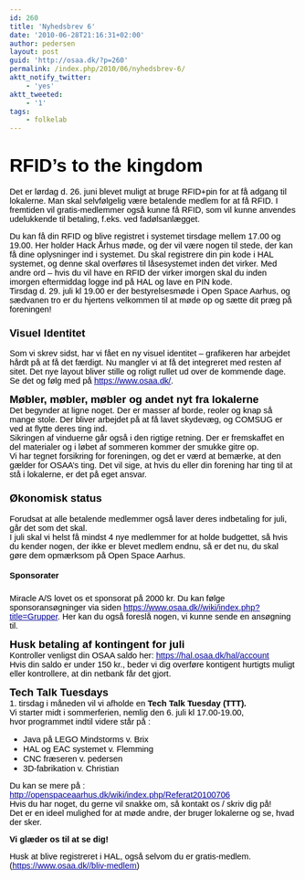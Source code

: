 ```yaml
---
id: 260
title: 'Nyhedsbrev 6'
date: '2010-06-28T21:16:31+02:00'
author: pedersen
layout: post
guid: 'http://osaa.dk/?p=260'
permalink: /index.php/2010/06/nyhedsbrev-6/
aktt_notify_twitter:
    - 'yes'
aktt_tweeted:
    - '1'
tags:
    - folkelab
---
```


# <span style="font-size: 24pt; font-family: Arial; color: #000000; background-color: transparent; font-weight: bold; font-style: normal; text-decoration: none; vertical-align: baseline;">RFID’s to the kingdom</span>

<span style="font-size: 11pt; font-family: Arial; color: #000000; background-color: transparent; font-weight: normal; font-style: normal; text-decoration: none; vertical-align: baseline;">Det er lørdag d. 26. juni blevet muligt at bruge RFID+pin for at få adgang til lokalerne. Man skal selvfølgelig være betalende medlem for at få RFID. I fremtiden vil gratis-medlemmer også kunne få RFID, som vil kunne anvendes udelukkende til betaling, f.eks. ved fadølsanlægget. </span>

<span style="font-size: 11pt; font-family: Arial; color: #000000; background-color: transparent; font-weight: normal; font-style: normal; text-decoration: none; vertical-align: baseline;">Du kan få din RFID og blive registret i systemet tirsdage mellem 17.00 og 19.00. Her holder Hack Århus møde, og der vil være nogen til stede, der kan få dine oplysninger ind i systemet. Du skal registrere din pin kode i HAL systemet, og denne skal overføres til låsesystemet inden det virker. Med andre ord – hvis du vil have en RFID der virker imorgen skal du inden imorgen eftermiddag logge ind på HAL og lave en PIN kode.</span>  
<span style="font-size: 11pt; font-family: Arial; color: #000000; background-color: transparent; font-weight: normal; font-style: normal; text-decoration: none; vertical-align: baseline;">Tirsdag d. 29. juli kl 19.00 er der bestyrelsesmøde i Open Space Aarhus, og sædvanen tro er du hjertens velkommen til at møde op og sætte dit præg på foreningen! </span>

### <span style="font-size: 14pt; font-family: Arial; color: #000000; background-color: transparent; font-weight: bold; font-style: normal; text-decoration: none; vertical-align: baseline;">Visuel Identitet</span>

<span style="font-size: 11pt; font-family: Arial; color: #000000; background-color: transparent; font-weight: normal; font-style: normal; text-decoration: none; vertical-align: baseline;">Som vi skrev sidst, har vi fået en ny visuel identitet – grafikeren har arbejdet hårdt på at få det færdigt. Nu mangler vi at få det integreret med resten af sitet. Det nye layout bliver stille og roligt rullet ud over de kommende dage. Se det og følg med på </span>[<span style="font-size: 11pt; font-family: Arial; color: #000099; background-color: transparent; font-weight: normal; font-style: normal; vertical-align: baseline; text-decoration: underline;">https://www.osaa.dk/</span>](../../)<span style="font-size: 11pt; font-family: Arial; color: #000000; background-color: transparent; font-weight: normal; font-style: normal; text-decoration: none; vertical-align: baseline;">.</span>

<span style="font-size: 14pt; font-family: Arial; color: #000000; background-color: transparent; font-weight: bold; font-style: normal; text-decoration: none; vertical-align: baseline;">Møbler, møbler, møbler og andet nyt fra lokalerne</span>  
<span style="font-size: 11pt; font-family: Arial; color: #000000; background-color: transparent; font-weight: normal; font-style: normal; text-decoration: none; vertical-align: baseline;">Det begynder at ligne noget. Der er masser af borde, reoler og knap så mange stole. Der bliver arbejdet på at få lavet skydevæg, og COMSUG er ved at flytte deres ting ind.</span>  
<span style="font-size: 11pt; font-family: Arial; color: #000000; background-color: transparent; font-weight: normal; font-style: normal; text-decoration: none; vertical-align: baseline;">Sikringen af vinduerne går også i den rigtige retning. Der er fremskaffet en del materialer og i løbet af sommeren kommer der smukke gitre op.</span>  
<span style="font-size: 11pt; font-family: Arial; color: #000000; background-color: transparent; font-weight: normal; font-style: normal; text-decoration: none; vertical-align: baseline;">Vi har tegnet forsikring for foreningen, og det er værd at bemærke, at den gælder for OSAA’s ting. Det vil sige, at hvis du eller din forening har ting til at stå i lokalerne, er det på eget ansvar. </span>

### <span style="font-size: 14pt; font-family: Arial; color: #000000; background-color: transparent; font-weight: bold; font-style: normal; text-decoration: none; vertical-align: baseline;">Økonomisk status</span>

<span style="font-size: 11pt; font-family: Arial; color: #000000; background-color: transparent; font-weight: normal; font-style: normal; text-decoration: none; vertical-align: baseline;">Forudsat at alle betalende medlemmer også laver deres indbetaling for juli, går det som det skal.</span>  
<span style="font-size: 11pt; font-family: Arial; color: #000000; background-color: transparent; font-weight: normal; font-style: normal; text-decoration: none; vertical-align: baseline;">I juli skal vi helst få mindst 4 nye medlemmer for at holde budgettet, så hvis du kender nogen, der ikke er blevet medlem endnu, så er det nu, du skal gøre dem opmærksom på Open Space Aarhus.</span>

##### <span style="font-size: 11pt; font-family: Arial; color: #000000; background-color: transparent; font-weight: bold; font-style: normal; text-decoration: none; vertical-align: baseline;">Sponsorater</span>

<span style="font-size: 11pt; font-family: Arial; color: #000000; background-color: transparent; font-weight: normal; font-style: normal; text-decoration: none; vertical-align: baseline;">Miracle A/S lovet os et sponsorat på 2000 kr. Du kan følge sponsoransøgninger via siden </span>[<span style="font-size: 11pt; font-family: Arial; color: #000099; background-color: transparent; font-weight: normal; font-style: normal; vertical-align: baseline; text-decoration: underline;">https://www.osaa.dk//wiki/index.php?title=Grupper</span>](../../wiki/index.php?title=Grupper)<span style="font-size: 11pt; font-family: Arial; color: #000000; background-color: transparent; font-weight: normal; font-style: normal; text-decoration: none; vertical-align: baseline;">. Her kan du også foreslå nogen, vi kunne sende en ansøgning til. </span>

<span style="font-size: 14pt; font-family: Arial; color: #000000; background-color: transparent; font-weight: bold; font-style: normal; text-decoration: none; vertical-align: baseline;">Husk betaling af kontingent for juli</span>  
<span style="font-size: 11pt; font-family: Arial; color: #000000; background-color: transparent; font-weight: normal; font-style: normal; text-decoration: none; vertical-align: baseline;">Kontroller venligst din OSAA saldo her: </span>[<span style="font-size: 11pt; font-family: Arial; color: #000099; background-color: transparent; font-weight: normal; font-style: normal; vertical-align: baseline; text-decoration: underline;">https://hal.osaa.dk/hal/account</span>](https://hal.osaa.dk/hal/account)  
<span style="font-size: 11pt; font-family: Arial; color: #000000; background-color: transparent; font-weight: normal; font-style: normal; text-decoration: none; vertical-align: baseline;">Hvis din saldo er under 150 kr., beder vi dig overføre kontigent hurtigts muligt eller kontrollere, at din netbank får det gjort.</span>

<span style="font-size: 14pt; font-family: Arial; color: #000000; background-color: transparent; font-weight: bold; font-style: normal; text-decoration: none; vertical-align: baseline;">Tech Talk Tuesdays</span>  
<span style="font-size: 11pt; font-family: Arial; color: #000000; background-color: transparent; font-weight: normal; font-style: normal; text-decoration: none; vertical-align: baseline;">1. tirsdag i måneden vil vi afholde en </span><span style="font-size: 11pt; font-family: Arial; color: #000000; background-color: transparent; font-weight: bold; font-style: normal; text-decoration: none; vertical-align: baseline;">Tech Talk Tuesday (TTT).</span>  
<span style="font-size: 11pt; font-family: Arial; color: #000000; background-color: transparent; font-weight: normal; font-style: normal; text-decoration: none; vertical-align: baseline;">Vi starter midt i sommerferien, nemlig den 6. juli kl 17.00-19.00,</span>  
<span style="font-size: 11pt; font-family: Arial; color: #000000; background-color: transparent; font-weight: normal; font-style: normal; text-decoration: none; vertical-align: baseline;">hvor programmet indtil videre står på :</span>

- <span style="font-size: 11pt; font-family: Arial; color: #000000; background-color: transparent; font-weight: normal; font-style: normal; text-decoration: none; vertical-align: baseline;">Java på LEGO Mindstorms v. Brix</span>
- <span style="font-size: 11pt; font-family: Arial; color: #000000; background-color: transparent; font-weight: normal; font-style: normal; text-decoration: none; vertical-align: baseline;">HAL og EAC systemet v. Flemming</span>
- <span style="font-size: 11pt; font-family: Arial; color: #000000; background-color: transparent; font-weight: normal; font-style: normal; text-decoration: none; vertical-align: baseline;">CNC fræseren v. pedersen</span>
- <span style="font-size: 11pt; font-family: Arial; color: #000000; background-color: transparent; font-weight: normal; font-style: normal; text-decoration: none; vertical-align: baseline;">3D-fabrikation v. Christian</span>

<span style="font-size: 11pt; font-family: Arial; color: #000000; background-color: transparent; font-weight: normal; font-style: normal; text-decoration: none; vertical-align: baseline;">Du kan se mere på :</span>[<span style="font-size: 11pt; font-family: Arial; color: #000000; background-color: transparent; font-weight: normal; font-style: normal; text-decoration: none; vertical-align: baseline;"> </span><span style="font-size: 11pt; font-family: Arial; color: #000099; background-color: transparent; font-weight: normal; font-style: normal; vertical-align: baseline; text-decoration: underline;">http://openspaceaarhus.dk/wiki/index.php/Referat20100706</span>](http://openspaceaarhus.dk/wiki/index.php/Referat20100706)  
<span style="font-size: 11pt; font-family: Arial; color: #000000; background-color: transparent; font-weight: normal; font-style: normal; text-decoration: none; vertical-align: baseline;">Hvis du har noget, du gerne vil snakke om, så kontakt os / skriv dig på!</span>  
<span style="font-size: 11pt; font-family: Arial; color: #000000; background-color: transparent; font-weight: normal; font-style: normal; text-decoration: none; vertical-align: baseline;">Det er en ideel mulighed for at møde andre, der bruger lokalerne og se, hvad der sker. </span>

<span style="font-size: 11pt; font-family: Arial; color: #000000; background-color: transparent; font-weight: bold; font-style: normal; text-decoration: none; vertical-align: baseline;">Vi glæder os til at se dig!</span>

<span style="font-size: 11pt; font-family: Arial; color: #000000; background-color: transparent; font-weight: normal; font-style: normal; text-decoration: none; vertical-align: baseline;">Husk at blive registreret i HAL, også selvom du er gratis-medlem. (</span>[<span style="font-size: 11pt; font-family: Arial; color: #000099; background-color: transparent; font-weight: normal; font-style: normal; vertical-align: baseline; text-decoration: underline;">https://www.osaa.dk//bliv-medlem</span>](../../bliv-medlem)<span style="font-size: 11pt; font-family: Arial; color: #000000; background-color: transparent; font-weight: normal; font-style: normal; text-decoration: none; vertical-align: baseline;">)</span>